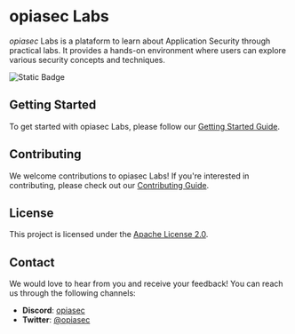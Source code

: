 # opiasec Labs
*opiasec* Labs is a plataform to learn about Application Security through practical labs. It provides a hands-on environment where users can explore various security concepts and techniques.

![Static Badge](https://img.shields.io/badge/status-development-blue)

##  Getting Started

To get started with opiasec Labs, please follow our [Getting Started Guide](https://docs.opiasec.com/docs/labs/getting-started/).

##  Contributing
We welcome contributions to opiasec Labs! If you're interested in contributing, please check out our [Contributing Guide](https://docs.opiasec.com/docs/governance/CONTRIBUTING).

## License
This project is licensed under the [Apache License 2.0](LICENSE).

## Contact
We would love to hear from you and receive your feedback! You can reach us through the following channels:
- **Discord**: [opiasec](https://discord.gg/hXdwCW7e87)
- **Twitter**: [@opiasec](https://twitter.com/opiasec)